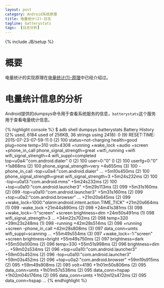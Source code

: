 ```yaml
---
layout: post
category: Android系统原理
title: 电量统计(2)-日志
tagline: batterystats
tags:  [日志分析]
---
```

{% include JB/setup %}

# 概要

电量统计的实现原理在[电量统计(1)-原理](http://duanqz.github.io/android%E7%B3%BB%E7%BB%9F%E5%8E%9F%E7%90%86/2015/07/21/batterystats-part1/)中已经介绍过。

# 电量统计信息的分析

Android提供的dumpsys命令用于查看系统服务的信息，`batterystats`这个服务用于查看电量统计信息。

{% highlight console %}
$ adb shell dumpsys batterystats
Battery History (2% used, 6184 used of 256KB, 36 strings using 2418):
                    0 (9) RESET:TIME: 2015-07-23-07-59-11
                    0 (2) 100 status=not-charging health=good plug=none temp=310 volt=4308 +running +wake_lock +audio +screen +phone_in_call phone_signal_strength=great +wifi_running +wifi wifi_signal_strength=4 wifi_suppl=completed top=u0a4:"com.android.dialer"
                    0 (2) 100 user=0:"0"
                    0 (2) 100 userfg=0:"0"
             +1s868ms (2) 100 phone_signal_strength=very
             +4s655ms (3) 100 -phone_in_call -top=u0a4:"com.android.dialer"
                  ...
          +5m10s450ms (2) 100 phone_signal_strength=great wifi_signal_strength=3
          +5m24s232ms (2) 100 -top=u0a13:"com.android.mms"
          +5m24s232ms (2) 100 +top=u0a10:"com.android.launcher3"
          +5m29s113ms (2) 099
          +5m31s160ms (2) 099 -top=u0a10:"com.android.launcher3"
          +5m31s160ms (2) 099 +top=u0a2:"com.android.browser"
                  ...
         +21m20s645ms (2) 099 +wake_lock=1000:"*alarm*:android.intent.action.TIME_TICK"
         +21m20s664ms (1) 099 -wake_lock
         +21m44s890ms (2) 098
         +24m41s381ms (3) 098 +wake_lock=-1:"screen" +screen brightness=dim
         +24m50s491ms (1) 098 wifi_signal_strength=3
                  ...
         +34m22s702ms (2) 098 temp=320
         +39m23s248ms (1) 098 -running
         +42m28s514ms (2) 098 +running +screen -phone_in_call
         +42m28s808ms (3) 097 data_conn=umts wifi_suppl=scanning
                  ...
         +55m49s554ms (3) 097 +wake_lock=-1:"screen" +screen brightness=bright
         +55m49s750ms (2) 097 brightness=dark
         +55m50s000ms (2) 096 temp=330
         +55m51s998ms (2) 096 brightness=dim
                  ...
         +59m02s534ms (2) 096 +top=u0a10:"com.android.launcher3"
         +59m03s452ms (2) 096 -top=u0a10:"com.android.launcher3"
         +59m03s452ms (2) 096 +top=u0a2:"com.android.browser"
         +59m19s915ms (2) 095
         +59m49s908ms (2) 095 volt=4190
       +1h01m50s806ms (2) 095 data_conn=umts
       +1h01m57s536ms (2) 095 data_conn=hspap
       +1h02m04s176ms (2) 095 data_conn=umts
       +1h02m12s472ms (2) 095 data_conn=hspap
                  ...
{% endhighlight %}


